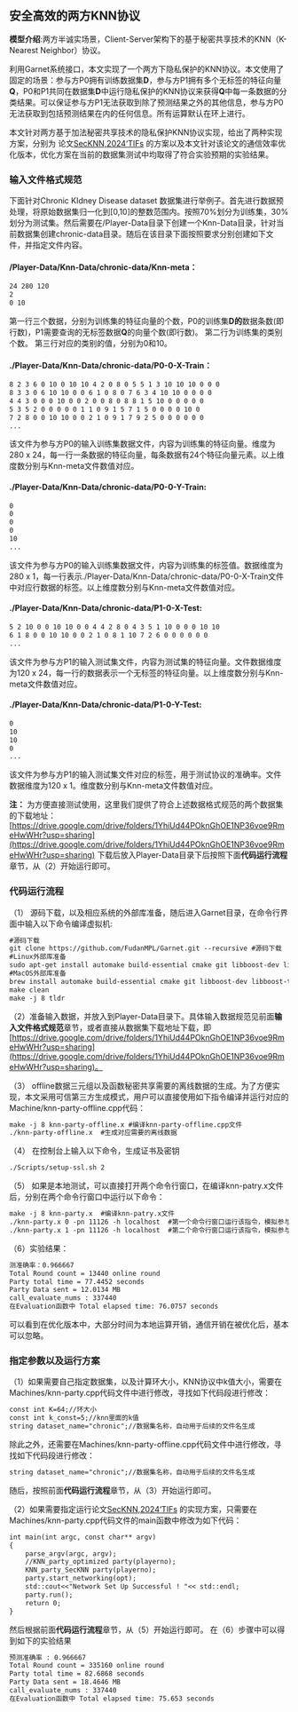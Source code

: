 ##  安全高效的两方KNN协议

**模型介绍**:两方半诚实场景，Client-Server架构下的基于秘密共享技术的KNN（K-Nearest Neighbor）协议。

利用Garnet系统接口，本文实现了一个两方下隐私保护的KNN协议。本文使用了固定的场景：参与方P0拥有训练数据集**D**，参与方P1拥有多个无标签的特征向量**Q**，P0和P1共同在数据集**D**中运行隐私保护的KNN协议来获得**Q**中每一条数据的分类结果。可以保证参与方P1无法获取到除了预测结果之外的其他信息，参与方P0无法获取到包括预测结果在内的任何信息。所有运算默认在环上进行。

本文针对两方基于加法秘密共享技术的隐私保护KNN协议实现，给出了两种实现方案，分别为 论文[SecKNN,2024‘TIFs](https://ieeexplore.ieee.org/document/10339363/footnotes#footnotes)
的方案以及本文针对该论文的通信效率优化版本，优化方案在当前的数据集测试中均取得了符合实验预期的实验结果。

### 输入文件格式规范

下面针对Chronic KIdney Disease dataset 数据集进行举例子。首先进行数据预处理，将原始数据集归一化到[0,10]的整数范围内。按照70%划分为训练集，30%划分为测试集。然后需要在/Player-Data目录下创建一个Knn-Data目录，针对当前数据集创建chronic-data目录。随后在该目录下面按照要求分别创建如下文件，并指定文件内容。

#### /Player-Data/Knn-Data/chronic-data/Knn-meta：
```markdown
24 280 120
2
0 10
```
第一行三个数据，分别为训练集的特征向量的个数，P0的训练集**D的**数据条数(即行数)，P1需要查询的无标签数据**Q**的向量个数(即行数)。
第二行为训练集的类别个数。
第三行对应的类别的值，分别为0和10。

#### ./Player-Data/Knn-Data/chronic-data/P0-0-X-Train：
```markdown
8 2 3 6 0 10 0 10 10 4 2 0 8 0 5 5 1 3 10 10 10 0 0 0
8 3 3 0 6 10 10 0 0 6 1 0 8 0 7 6 3 4 10 10 0 0 0 0
4 4 3 0 0 0 10 0 0 2 0 0 8 0 8 8 1 5 10 0 0 0 0 0
5 3 5 2 0 0 0 0 0 1 1 0 9 1 5 7 1 5 0 0 0 0 10 0
7 2 8 0 0 10 10 0 0 2 1 0 9 1 7 9 2 5 0 0 0 0 0 0
...
```
该文件为参与方P0的输入训练集数据文件，内容为训练集的特征向量。维度为280 x 24，每一行一条数据的特征向量，每条数据有24个特征向量元素。以上维度数分别与Knn-meta文件数值对应。
#### ./Player-Data/Knn-Data/chronic-data/P0-0-Y-Train:
```markdown
0
0
0
0
10
...
```
该文件为参与方P0的输入训练集数据文件，内容为训练集的标签值。数据维度为280 x 1，每一行表示./Player-Data/Knn-Data/chronic-data/P0-0-X-Train文件中对应行数据的标签。以上维度数分别与Knn-meta文件数值对应。
#### ./Player-Data/Knn-Data/chronic-data/P1-0-X-Test:
```markdown
5 2 10 0 0 10 10 0 0 4 4 2 8 0 4 3 5 1 10 0 0 0 10 10
6 1 8 0 0 10 10 0 0 2 1 0 8 1 10 7 2 6 0 0 0 0 0 0
...
```
该文件为参与方P1的输入测试集文件，内容为测试集的特征向量。文件数据维度为120 x 24，每一行的数据表示一个无标签的特征向量。以上维度数分别与Knn-meta文件数值对应。
#### ./Player-Data/Knn-Data/chronic-data/P1-0-Y-Test:
```markdown
0
10
10
0
...
```
该文件为参与方P1的输入测试集文件对应的标签，用于测试协议的准确率。文件数据维度为120 x 1。维度数分别与Knn-meta文件数值对应。


**注：**
为方便直接测试使用，这里我们提供了符合上述数据格式规范的两个数据集的下载地址：[https://drive.google.com/drive/folders/1YhiUd44POknGhOE1NP36voe9RmeHwWHr?usp=sharing](https://drive.google.com/drive/folders/1YhiUd44POknGhOE1NP36voe9RmeHwWHr?usp=sharing)
下载后放入Player-Data目录下后按照下面**代码运行流程**章节，从（2）开始运行即可。


### 代码运行流程
（1） 源码下载，以及相应系统的外部库准备，随后进入Garnet目录，在命令行界面中输入以下命令编译虚拟机:
```markdown
#源码下载
git clone https://github.com/FudanMPL/Garnet.git --recursive #源码下载
#Linux外部库准备
sudo apt-get install automake build-essential cmake git libboost-dev libboost-thread-dev libntl-dev libsodium-dev libssl-dev libtool m4  texinfo yasm
#MacOS外部库准备
brew install automake build-essential cmake git libboost-dev libboost-thread-dev libntl-dev libsodium-dev libssl-dev libtool m4 texinfo yasm
make clean  
make -j 8 tldr
```
（2）准备输入数据，并放入到Player-Data目录下。具体输入数据规范见前面**输入文件格式规范**章节，或者直接从数据集下载地址下载，即[https://drive.google.com/drive/folders/1YhiUd44POknGhOE1NP36voe9RmeHwWHr?usp=sharing](https://drive.google.com/drive/folders/1YhiUd44POknGhOE1NP36voe9RmeHwWHr?usp=sharing)。

（3） offline数据三元组以及函数秘密共享需要的离线数据的生成。为了方便实现，本文采用可信第三方生成模式，用户可以直接使用如下指令编译并运行对应的Machine/knn-party-offline.cpp代码：
```markdown
make -j 8 knn-party-offline.x #编译knn-party-offline.cpp文件
./knn-party-offline.x  #生成对应需要的离线数据
```

（4） 在控制台上输入以下命令，生成证书及密钥
```markdown
./Scripts/setup-ssl.sh 2
```
（5） 如果是本地测试，可以直接打开两个命令行窗口，在编译knn-patry.x文件后，分别在两个命令行窗口中运行以下命令：
```markdown
make -j 8 knn-party.x  #编译knn-patry.x文件
./knn-party.x 0 -pn 11126 -h localhost  #第一个命令行窗口运行该指令，模拟参与方P0运行的命令
./knn-party.x 1 -pn 11126 -h localhost  #第二个命令行窗口运行该指令，模拟参与方P1运行的命令
```
（6）实验结果：
```markdown
测准确率：0.966667
Total Round count = 13440 online round
Party total time = 77.4452 seconds
Party Data sent = 12.0134 MB
call_evaluate_nums : 337440
在Evaluation函数中 Total elapsed time: 76.0757 seconds
```
可以看到在优化版本中，大部分时间为本地运算开销，通信开销在被优化后，基本可以忽略。

### 指定参数以及运行方案
（1）如果需要自己指定数据集，以及计算环大小，KNN协议中k值大小，需要在Machines/knn-party.cpp代码文件中进行修改，寻找如下代码段进行修改：
```markdown
const int K=64;//环大小
const int k_const=5;//knn里面的k值 
string dataset_name="chronic";//数据集名称，自动用于后续的文件名生成
```
除此之外，还需要在Machines/knn-party-offline.cpp代码文件中进行修改，寻找如下代码段进行修改：
```markdown
string dataset_name="chronic";//数据集名称，自动用于后续的文件名生成
```
随后，按照前面**代码运行流程**章节，从（3）开始运行即可。


（2）如果需要指定运行论文[SecKNN,2024‘TIFs](https://ieeexplore.ieee.org/document/10339363/footnotes#footnotes)
的实现方案，只需要在Machines/knn-party.cpp代码文件的main函数中修改为如下代码：
```markdown
int main(int argc, const char** argv)
{
    parse_argv(argc, argv);
    //KNN_party_optimized party(playerno);
    KNN_party_SecKNN party(playerno);
    party.start_networking(opt);
    std::cout<<"Network Set Up Successful ! "<< std::endl;
    party.run();
    return 0;
}
```
然后根据前面**代码运行流程**章节，从（5）开始运行即可。
在（6）步骤中可以得到如下的实验结果
```markdown
预测准确率 : 0.966667
Total Round count = 335160 online round
Party total time = 82.6868 seconds
Party Data sent = 18.4646 MB
call_evaluate_nums : 337440
在Evaluation函数中 Total elapsed time: 75.653 seconds
```
